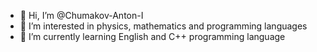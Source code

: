 - 👋 Hi, I’m @Chumakov-Anton-I
- 👀 I’m interested in physics, mathematics and programming languages
- 🌱 I’m currently learning English and C++ programming language
<!--- - 💞️ I’m looking to collaborate on ... --->
<!--- - 📫 How to reach me ... --->
<!--- - 😄 Pronouns: ... --->
<!--- - ⚡ Fun fact: ... --->

<!---
Chumakov-Anton-I/Chumakov-Anton-I is a ✨ special ✨ repository because its `README.md` (this file) appears on your GitHub profile.
You can click the Preview link to take a look at your changes.
--->
